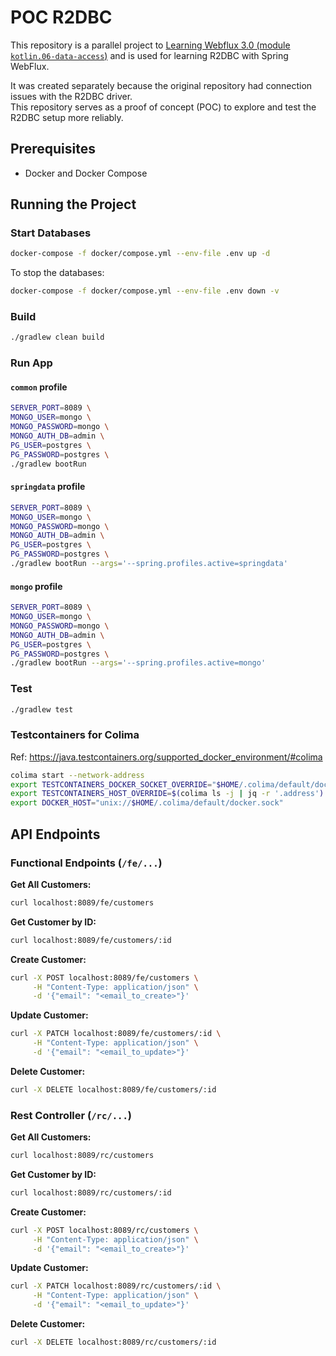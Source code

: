 # POC R2DBC

This repository is a parallel project to [Learning Webflux 3.0 (module `kotlin.06-data-access`)](https://github.com/fResult/Learn-Spring-Webflux-3.0/tree/main/kotlin/06-data-access) and is used for learning R2DBC with Spring WebFlux.

It was created separately because the original repository had connection issues with the R2DBC driver.\
This repository serves as a proof of concept (POC) to explore and test the R2DBC setup more reliably.

## Prerequisites

- Docker and Docker Compose

## Running the Project

### Start Databases

```bash
docker-compose -f docker/compose.yml --env-file .env up -d
```

To stop the databases:

```bash
docker-compose -f docker/compose.yml --env-file .env down -v
```

### Build

```bash
./gradlew clean build
```

### Run App

#### `common` profile

```bash
SERVER_PORT=8089 \
MONGO_USER=mongo \
MONGO_PASSWORD=mongo \
MONGO_AUTH_DB=admin \
PG_USER=postgres \
PG_PASSWORD=postgres \
./gradlew bootRun
````

#### `springdata` profile

```bash
SERVER_PORT=8089 \
MONGO_USER=mongo \
MONGO_PASSWORD=mongo \
MONGO_AUTH_DB=admin \
PG_USER=postgres \
PG_PASSWORD=postgres \
./gradlew bootRun --args='--spring.profiles.active=springdata'
```

#### `mongo` profile

```bash
SERVER_PORT=8089 \
MONGO_USER=mongo \
MONGO_PASSWORD=mongo \
MONGO_AUTH_DB=admin \
PG_USER=postgres \
PG_PASSWORD=postgres \
./gradlew bootRun --args='--spring.profiles.active=mongo'
```

### Test

```bash
./gradlew test
```

### Testcontainers for Colima

Ref: https://java.testcontainers.org/supported_docker_environment/#colima

```bash
colima start --network-address
export TESTCONTAINERS_DOCKER_SOCKET_OVERRIDE="$HOME/.colima/default/docker.sock"
export TESTCONTAINERS_HOST_OVERRIDE=$(colima ls -j | jq -r '.address')
export DOCKER_HOST="unix://$HOME/.colima/default/docker.sock"
```

## API Endpoints

### Functional Endpoints (`/fe/...`)

**Get All Customers:**

```bash
curl localhost:8089/fe/customers
```

**Get Customer by ID:**

```bash
curl localhost:8089/fe/customers/:id
```

**Create Customer:**

```bash
curl -X POST localhost:8089/fe/customers \
     -H "Content-Type: application/json" \
     -d '{"email": "<email_to_create>"}'
```

**Update Customer:**

```bash
curl -X PATCH localhost:8089/fe/customers/:id \
     -H "Content-Type: application/json" \
     -d '{"email": "<email_to_update>"}'
```

**Delete Customer:**

```bash
curl -X DELETE localhost:8089/fe/customers/:id
```

### Rest Controller (`/rc/...`)

**Get All Customers:**

```bash
curl localhost:8089/rc/customers
```

**Get Customer by ID:**

```bash
curl localhost:8089/rc/customers/:id
```

**Create Customer:**

```bash
curl -X POST localhost:8089/rc/customers \
     -H "Content-Type: application/json" \
     -d '{"email": "<email_to_create>"}'
```

**Update Customer:**

```bash
curl -X PATCH localhost:8089/rc/customers/:id \
     -H "Content-Type: application/json" \
     -d '{"email": "<email_to_update>"}'
```

**Delete Customer:**

```bash
curl -X DELETE localhost:8089/rc/customers/:id
```
